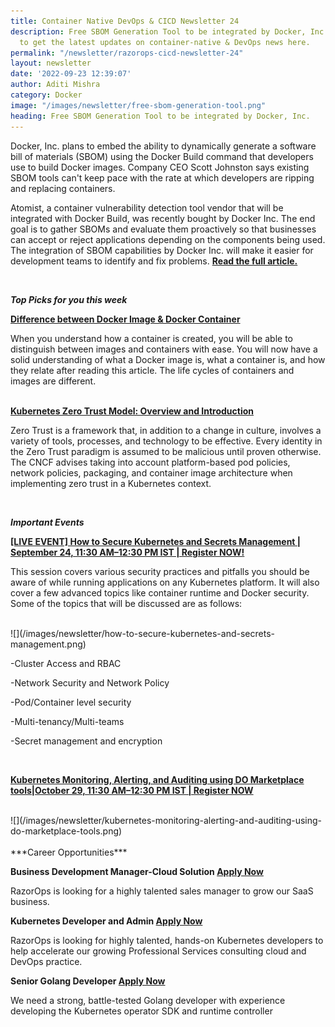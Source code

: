 ```yaml
---
title: Container Native DevOps & CICD Newsletter 24
description: Free SBOM Generation Tool to be integrated by Docker, Inc. Subscribe
  to get the latest updates on container-native & DevOps news here.
permalink: "/newsletter/razorops-cicd-newsletter-24"
layout: newsletter
date: '2022-09-23 12:39:07'
author: Aditi Mishra
category: Docker
image: "/images/newsletter/free-sbom-generation-tool.png"
heading: Free SBOM Generation Tool to be integrated by Docker, Inc.
---
```



 Docker, Inc. plans to embed the ability to dynamically generate a software bill of materials (SBOM) using the Docker Build command that developers use to build Docker images. Company CEO Scott Johnston says existing SBOM tools can't keep pace with the rate at which developers are ripping and replacing containers.


Atomist, a container vulnerability detection tool vendor that will be integrated with Docker Build, was recently bought by Docker Inc. The end goal is to gather SBOMs and evaluate them proactively so that businesses can accept or reject applications depending on the components being used. The integration of SBOM capabilities by Docker Inc. will make it easier for development teams to identify and fix problems. <a href="https://containerjournal.com/features/docker-inc-to-integrate-free-sbom-generation-tool/" target="_blank"><b>Read the full article.</b></a>

<br>

***Top Picks for you this week***

<a href="https://razorops.com/blog/difference-between-docker-image-docker-container/?utm_source=Website-Newsletter&utm_medium=Newsletter-blog&utm_campaign=Newsletter-230922" target="_blank"><b>Difference between Docker Image & Docker Container</b></a>

When you understand how a container is created, you will be able to distinguish between images and containers with ease. You will now have a solid understanding of what a Docker image is, what a container is, and how they relate after reading this article. The life cycles of containers and images are different.

<br>
<a href="https://solutionsreview.com/cloud-platforms/kubernetes-zero-trust-model-overview-and-introduction/?utm_source=rss&utm_medium=rss&utm_campaign=kubernetes-zero-trust-model-overview-and-introduction"><b>Kubernetes Zero Trust Model: Overview and Introduction</b></a>

Zero Trust is a framework that, in addition to a change in culture, involves a variety of tools, processes, and technology to be effective. Every identity in the Zero Trust paradigm is assumed to be malicious until proven otherwise. The CNCF advises taking into account platform-based pod policies, network policies, packaging, and container image architecture when implementing zero trust in a Kubernetes context.

<br>

***Important Events***

<a href="https://razorops.com/webinars/how-to-secure-kubernetes-and-secrets-management/?utm_source=Website-Newsletter&utm_medium=Newsletter-event&utm_campaign=Newsletter-230922"><b>[LIVE EVENT] How to Secure Kubernetes and Secrets Management | September 24, 11:30 AM–12:30 PM IST | Register NOW!</b></a>

This session covers various security practices and pitfalls you should be aware of while running applications on any Kubernetes platform. It will also cover a few advanced topics like container runtime and Docker security. Some of the topics that will be discussed are as follows: 

<br>
![](/images/newsletter/how-to-secure-kubernetes-and-secrets-management.png)
<br>

 -Cluster Access and RBAC

-Network Security and Network Policy

-Pod/Container level security

-Multi-tenancy/Multi-teams

-Secret management and encryption

<br>

<a href="https://razorops.com/webinars/kubernetes-monitoring-alerting-and-auditing-using-do-marketplace-tools/?utm_source=Website-Newsletter&utm_medium=Newsletter-event&utm_campaign=Newsletter-230922" target="_blank"><b>Kubernetes Monitoring, Alerting, and Auditing using DO Marketplace tools|October 29, 11:30 AM–12:30 PM IST | Register NOW </b></a>

<br>
![](/images/newsletter/kubernetes-monitoring-alerting-and-auditing-using-do-marketplace-tools.png)
<br>

<br>
***Career Opportunities***

<p><b>Business Development Manager-Cloud Solution <a href="https://razorops.com/jobs-for-business-development-manager?utm_source=Website-Newsletter&utm_medium=Newsletter-blog&utm_campaign=Newsletter_230922" target="_blank">Apply Now</a></b></p>

RazorOps is looking for a highly talented sales manager to grow our SaaS business.

<p><b>Kubernetes Developer and Admin <a href="https://razorops.com/jobs-for-kubernetes-developer-and-admin?utm_source=Website-Newsletter&utm_medium=Newsletter-blog&utm_campaign=Newsletter_230922" target="_blank">Apply Now</a></b></p>

RazorOps is looking for highly talented, hands-on Kubernetes developers to help accelerate our growing Professional Services consulting cloud and DevOps practice.

<p><b>Senior Golang Developer <a href="https://razorops.com/jobs-for-golang-developer?utm_source=Website-Newsletter&utm_medium=Newsletter-blog&utm_campaign=Newsletter_230922" target="_blank">Apply Now</a></b></p>

We need a strong, battle-tested Golang developer with experience developing the Kubernetes operator SDK and runtime controller
